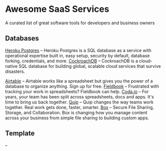 # Awesome SaaS Services

A curated list of great software tools for developers and business owners

## Databases
[Heroku Postgres](https://www.heroku.com/postgres) – Heroku Postgres is a SQL database as a service with operational expertise built in, easy setup, security by default, database forking, credentials, and more.
[CockroachDB](https://www.cockroachlabs.com/) – CockroachDB is a cloud-native SQL database for building global, scalable cloud services that survive disasters.

[Airtable](https://airtable.com/) – Airtable works like a spreadsheet but gives you the power of a database to organize anything. Sign up for free.
[Fieldbook](https://fieldbook.com/) – Frustrated with tracking your work in spreadsheets? Fieldbook can help.
[Coda.io](https://coda.io) – For years, your team has been split across spreadsheets, docs and apps. It's time to bring us back together.
[Quip](https://quip.com/) – Quip changes the way teams work together. Real work gets done, faster, smarter.
[Box](https://www.box.com/) – Secure File Sharing, Storage, and Collaboration. Box is changing how you manage content across your business from simple file sharing to building custom apps.

## Template

[]() – 
